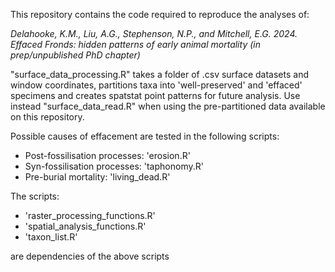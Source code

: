 This repository contains the code required to reproduce the analyses of:

<em>Delahooke, K.M., Liu, A.G., Stephenson, N.P., and Mitchell, E.G. 2024. Effaced Fronds: hidden patterns of early animal mortality (in prep/unpublished PhD chapter)</em>


"surface_data_processing.R" takes a folder of .csv surface datasets and window coordinates, partitions taxa into 'well-preserved' and 'effaced' specimens and creates spatstat point patterns for future analysis.
Use instead "surface_data_read.R" when using the pre-partitioned data available on this repository.

Possible causes of effacement are tested in the following scripts:
- Post-fossilisation processes: 'erosion.R'
- Syn-fossilisation processes: 'taphonomy.R'
- Pre-burial mortality: 'living_dead.R'

The scripts:
- 'raster_processing_functions.R'
- 'spatial_analysis_functions.R'
- 'taxon_list.R'
  
are dependencies of the above scripts

